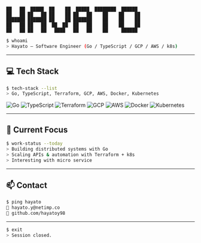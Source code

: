 <!-- ASCIIロゴ（横長・シンプル） -->
```
██   ██  █████  ██    ██  █████  ████████  ██████  
██   ██ ██   ██ ██    ██ ██   ██    ██    ██    ██ 
███████ ███████ ██    ██ ███████    ██    ██    ██ 
██   ██ ██   ██  ██  ██  ██   ██    ██    ██    ██ 
██   ██ ██   ██   ████   ██   ██    ██     ██████  
```

```bash
$ whoami
> Hayato — Software Engineer (Go / TypeScript / GCP / AWS / k8s)
```

---

## 💻 Tech Stack
```bash
$ tech-stack --list
> Go, TypeScript, Terraform, GCP, AWS, Docker, Kubernetes
```
![Go](https://img.shields.io/badge/Go-00ADD8?style=for-the-badge&logo=go&logoColor=white)
![TypeScript](https://img.shields.io/badge/TypeScript-3178C6?style=for-the-badge&logo=typescript&logoColor=white)
![Terraform](https://img.shields.io/badge/Terraform-623CE4?style=for-the-badge&logo=terraform&logoColor=white)
![GCP](https://img.shields.io/badge/GCP-4285F4?style=for-the-badge&logo=google-cloud&logoColor=white)
![AWS](https://img.shields.io/badge/AWS-FF9900?style=for-the-badge&logo=amazonaws&logoColor=white)
![Docker](https://img.shields.io/badge/Docker-2496ED?style=for-the-badge&logo=docker&logoColor=white)
![Kubernetes](https://img.shields.io/badge/Kubernetes-326CE5?style=for-the-badge&logo=kubernetes&logoColor=white)

---

## 🚀 Current Focus
```bash
$ work-status --today
> Building distributed systems with Go
> Scaling APIs & automation with Terraform + k8s
> Interesting with micro service
```

---

## 📫 Contact
```bash
$ ping hayato
📧 hayato.y@netimp.co
🐙 github.com/hayatoy98
```

---

```bash
$ exit
> Session closed.
```
